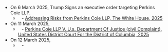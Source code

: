 - On 6 March 2025, Trump Signs an executive order targeting Perkins Coie LLP.
	- ` ` - [Addressing Risks from Perkins Coie LLP, The White House, 2025](https://www.whitehouse.gov/presidential-actions/2025/03/addressing-risks-from-perkins-coie-llp/)
- On 11 March 2025, 
	- ` ` - [Perkins Coie LLP V. U.s. Department Of Justice (civil Complaint), United States District Court For the District of Columbia, 2025](https://storage.courtlistener.com/recap/gov.uscourts.dcd.278290/gov.uscourts.dcd.278290.1.0_3.pdf)
- On 12 March 2025, 
	- ` ` - 